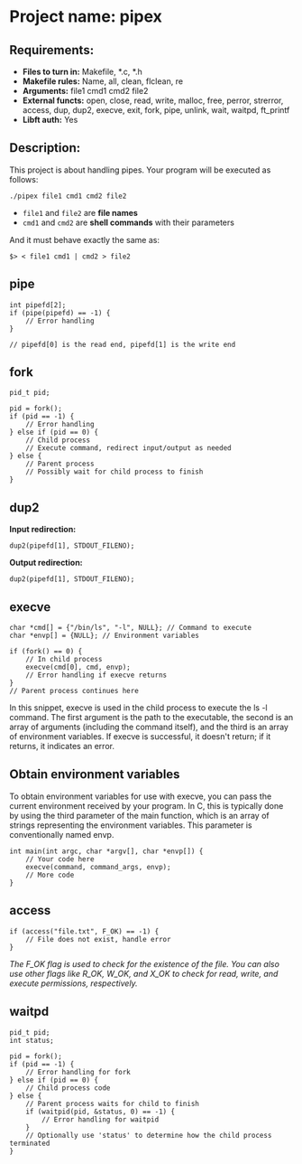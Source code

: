 # Project name: pipex 

## Requirements:
- **Files to turn in:** Makefile, \*.c, \*.h
- **Makefile rules:** Name, all, clean, flclean, re
- **Arguments:** file1 cmd1 cmd2 file2
- **External functs:** open, close, read, write, malloc, free, perror, strerror, access, dup, dup2, execve, exit, fork, pipe, unlink, wait, waitpd, ft_printf
- **Libft auth:** Yes

## Description:
This project is about handling pipes. Your program will be executed as follows:

`./pipex file1 cmd1 cmd2 file2`
- `file1` and `file2` are **file names**
- `cmd1` and `cmd2` are **shell commands** with their parameters

And it must behave exactly the same as:

`$> < file1 cmd1 | cmd2 > file2`

## pipe
```
int pipefd[2];
if (pipe(pipefd) == -1) {
    // Error handling
}

// pipefd[0] is the read end, pipefd[1] is the write end
```

## fork
```
pid_t pid;

pid = fork();
if (pid == -1) {
    // Error handling
} else if (pid == 0) {
    // Child process
    // Execute command, redirect input/output as needed
} else {
    // Parent process
    // Possibly wait for child process to finish
}
```
## dup2
**Input redirection:**  
```
dup2(pipefd[1], STDOUT_FILENO);
```
**Output redirection:** 
```
dup2(pipefd[1], STDOUT_FILENO);
```
## execve
```
char *cmd[] = {"/bin/ls", "-l", NULL}; // Command to execute
char *envp[] = {NULL}; // Environment variables

if (fork() == 0) {
    // In child process
    execve(cmd[0], cmd, envp);
    // Error handling if execve returns
}
// Parent process continues here
```
In this snippet, execve is used in the child process to execute the ls -l command. The first argument is the path to the executable, the second is an array of arguments (including the command itself), and the third is an array of environment variables. If execve is successful, it doesn't return; if it returns, it indicates an error.


## Obtain environment variables
To obtain environment variables for use with execve, you can pass the current environment received by your program. In C, this is typically done by using the third parameter of the main function, which is an array of strings representing the environment variables. This parameter is conventionally named envp.
```
int main(int argc, char *argv[], char *envp[]) {
    // Your code here
    execve(command, command_args, envp);
    // More code
}

```
## access
```
if (access("file.txt", F_OK) == -1) {
    // File does not exist, handle error
}
```
*The F_OK flag is used to check for the existence of the file. 
You can also use other flags like R_OK, W_OK, and X_OK to check for read, write, and execute permissions, respectively.*
## waitpd
```
pid_t pid;
int status;

pid = fork();
if (pid == -1) {
    // Error handling for fork
} else if (pid == 0) {
    // Child process code
} else {
    // Parent process waits for child to finish
    if (waitpid(pid, &status, 0) == -1) {
        // Error handling for waitpid
    }
    // Optionally use 'status' to determine how the child process terminated
}
```
